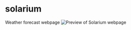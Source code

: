 # solarium
Weather forecast webpage
<img src="https://i.ibb.co/xjscY0t/preview.png" alt="Preview of Solarium webpage">
